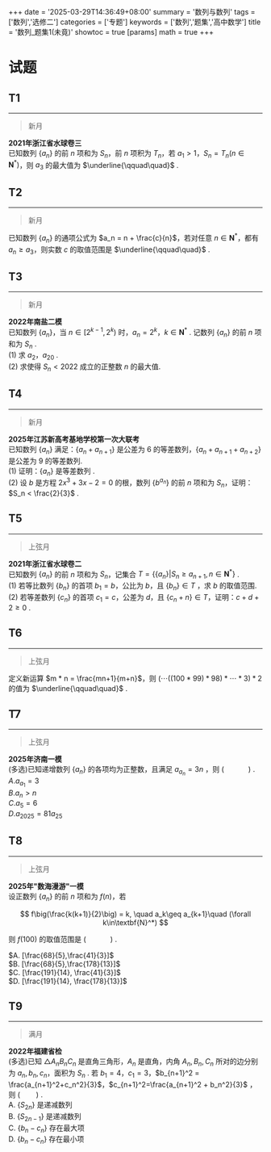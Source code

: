 +++
date = '2025-03-29T14:36:49+08:00'
summary = '数列与数列'
tags = ['数列','选修二']
categories = ['专题']
keywords = ['数列','题集','高中数学']
title = '数列_题集1(未竟)'
showtoc = true
[params]
    math = true
+++

# 试题


## T1
------
> 新月

**2021年浙江省水球卷三**                                  
已知数列 $\{a_n\}$ 的前 $n$ 项和为 $S_n$，前 $n$ 项积为 $T_n$，若 $a_1 > 1$，$S_n = T_n(n\in\textbf{N}^*)$，则 $a_3$ 的最大值为 $\underline{\qquad\quad}$ .                     


## T2
-------
> 新月

已知数列 $\{a_n\}$ 的通项公式为 $a_n = n + \frac{c}{n}$，若对任意 $n\in\textbf{N}^*$，都有 $a_n \geq a_3$，则实数 $c$ 的取值范围是 $\underline{\qquad\quad}$ .           


## T3
-------
> 新月

**2022年南盐二模**                  
已知数列 $\{a_n\}$，当 $n\in[2^{k-1},2^k)$ 时，$a_n = 2^k$，$k\in\textbf{N}^*$ . 记数列 $\{a_n\}$ 的前 $n$ 项和为 $S_n$ .            
(1) 求 $a_2$，$a_{20}$ .              
(2) 求使得 $S_n < 2022$ 成立的正整数 $n$ 的最大值.          



## T4
------
> 新月

**2025年江苏新高考基地学校第一次大联考**                         
已知数列 $\{a_n\}$ 满足：$\{a_n + a_{n+1}\}$ 是公差为 $6$ 的等差数列，$\{a_n + a_{n+1} + a_{n+2}\}$ 是公差为 $9$ 的等差数列.                    
(1) 证明：$\{a_n\}$ 是等差数列 .                  
(2) 设 $b$ 是方程 $2x^3 + 3x - 2 = 0$ 的根，数列 $\{b^{a_n}\}$ 的前 $n$ 项和为 $S_n$，证明：$S_n < \frac{2}{3}$  .     


## T5
-------
> 上弦月          

**2021年浙江省水球卷二**                   
已知数列 $\{a_n\}$ 的前 $n$ 项和为 $S_n$，记集合 $T = \{\{a_n\}|S_n\geq a_{n+1},n\in\textbf{N}^*\}$ .            
(1) 若等比数列 $\{b_n\}$ 的首项 $b_1 = b$，公比为 $b$，且 $\{b_n\}\in T$ ，求 $b$ 的取值范围.           
(2) 若等差数列 $\{c_n\}$ 的首项 $c_1=c$，公差为 $d$，且 $\{c_n+n\}\in T$，证明：$c+d+2\geq0$ .       



## T6
----------
> 上弦月

定义新运算 $m * n = \frac{mn+1}{m+n}$，则 $(\cdots((100*99)*98)*\cdots*3)*2$ 的值为 $\underline{\qquad\quad}$ .                   


## T7
-------
> 上弦月

**2025年济南一模**                    
(多选)已知递增数列 $\{a_n\}$ 的各项均为正整数，且满足 $a_{a_n} = 3n$ ，则 $(\qquad\quad)$ .               
$A. a_{a_1} = 3$           
$B. a_n > n$              
$C. a_5 = 6$           
$D. a_{2025} = 81a_{25}$          


## T8
----------
>上弦月

**2025年"数海漫游"一模**                      
设正数列 $\{a_n\}$ 的前 $n$ 项和为 $f(n)$，若    

$$
f\big(\frac{k(k+1)}{2}\big) = k, \quad a_k\geq a_{k+1}\quad (\forall k\in\textbf{N}^*)
$$

则 $f(100)$ 的取值范围是 $(\qquad\quad)$ .                               

$A. [\frac{68}{5},\frac{41}{3}]$              
$B. [\frac{68}{5},\frac{178}{13}]$             
$C. [\frac{191}{14}, \frac{41}{3}]$               
$D. [\frac{191}{14}, \frac{178}{13}]$               


## T9
------------
> 满月

**2022年福建省检**                         
(多选)已知 $\triangle A_nB_nC_n$ 是直角三角形，$A_n$ 是直角，内角 $A_n,B_n,C_n$ 所对的边分别为 $a_n,b_n,c_n$，面积为 $S_n$ . 若 $b_1 = 4$，$c_1 = 3$，$b_{n+1}^2 = \frac{a_{n+1}^2+c_n^2}{3}$，$c_{n+1}^2=\frac{a_{n+1}^2 + b_n^2}{3}$ ，则 $(\qquad)$ .                            
A. $\{S_{2n}\}$ 是递减数列      
B. $\{S_{2n-1}\}$ 是递减数列          
C. $\{b_n - c_n\}$ 存在最大项                
D. $\{b_n - c_n\}$ 存在最小项            










